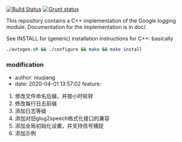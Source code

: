 [![Build Status](https://img.shields.io/travis/google/glog/master.svg?label=Travis)](https://travis-ci.org/google/glog/builds)
[![Grunt status](https://img.shields.io/appveyor/ci/google-admin/glog/master.svg?label=Appveyor)](https://ci.appveyor.com/project/google-admin/glog/history)

This repository contains a C++ implementation of the Google logging
module.  Documentation for the implementation is in doc/.

See INSTALL for (generic) installation instructions for C++: basically
```sh
./autogen.sh && ./configure && make && make install
```

### modification
- author: niuqiang
- date: 2020-04-01 13:57:02
feature:
1. 修改文件命名后缀，并按小时轮转
2. 修改每行日志前缀
3. 添加日志等级
4. 添加对旧glog2speech格式化接口的兼容
5. 添加全局初始化设置，并支持信号捕捉
6. 添加示例